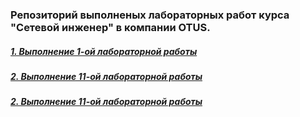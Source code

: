 ### Репозиторий выполненых лабораторных работ курса "Сетевой инженер" в компании OTUS.
##### 	[1. Выполнение 1-ой лабораторной работы](https://github.com/kononenko-yury/otus-network-practics/tree/main/Labs1/Homework1.md)
##### 	[2. Выполнение 11-ой лабораторной работы](https://github.com/kononenko-yury/otus-network-practics/tree/main/Labs11/Homework1.md)
##### 	[2. Выполнение 11-ой лабораторной работы](https://github.com/kononenko-yury/otus-network-practics/tree/main/Labs12/Homework12.md)
